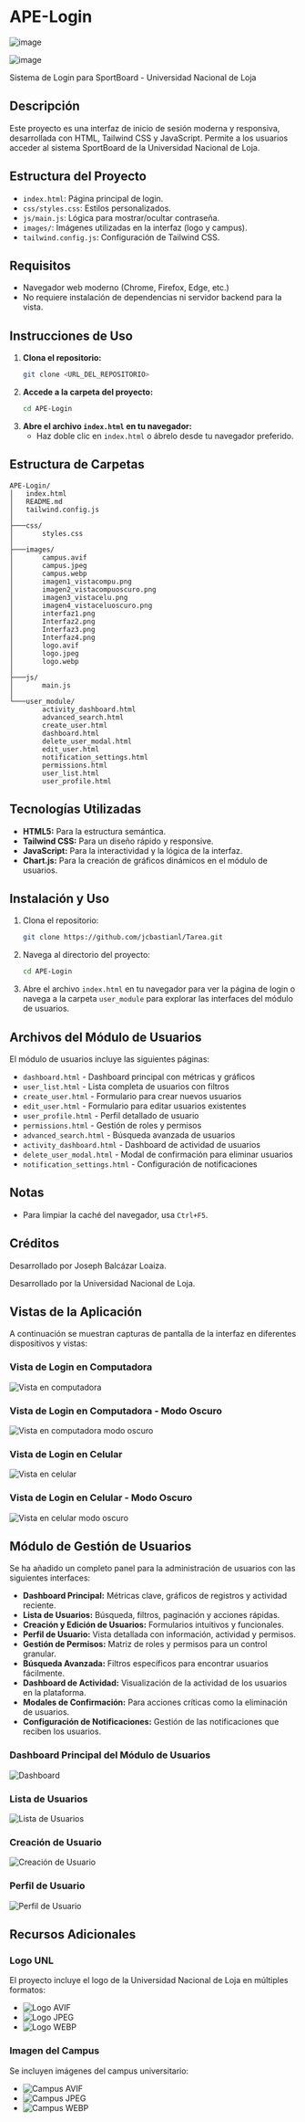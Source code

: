 # APE-Login
![image](https://github.com/user-attachments/assets/5a832a11-96a2-49cc-b20f-9731ffde6c30)


![image](https://github.com/user-attachments/assets/1ae3a9f8-bc56-4e4f-9f68-2e1362247f6a)



Sistema de Login para SportBoard - Universidad Nacional de Loja


## Descripción

Este proyecto es una interfaz de inicio de sesión moderna y responsiva, desarrollada con HTML, Tailwind CSS y JavaScript. Permite a los usuarios acceder al sistema SportBoard de la Universidad Nacional de Loja.

## Estructura del Proyecto

- `index.html`: Página principal de login.
- `css/styles.css`: Estilos personalizados.
- `js/main.js`: Lógica para mostrar/ocultar contraseña.
- `images/`: Imágenes utilizadas en la interfaz (logo y campus).
- `tailwind.config.js`: Configuración de Tailwind CSS.

## Requisitos

- Navegador web moderno (Chrome, Firefox, Edge, etc.)
- No requiere instalación de dependencias ni servidor backend para la vista.

## Instrucciones de Uso

1. **Clona el repositorio:**
   ```sh
   git clone <URL_DEL_REPOSITORIO>
   ```
2. **Accede a la carpeta del proyecto:**
   ```sh
   cd APE-Login
   ```
3. **Abre el archivo `index.html` en tu navegador:**
   - Haz doble clic en `index.html` o ábrelo desde tu navegador preferido.

## Estructura de Carpetas

```
APE-Login/
│   index.html
│   README.md
│   tailwind.config.js
│
├───css/
│       styles.css
│
├───images/
│       campus.avif
│       campus.jpeg
│       campus.webp
│       imagen1_vistacompu.png
│       imagen2_vistacompuoscuro.png
│       imagen3_vistacelu.png
│       imagen4_vistaceluoscuro.png
│       interfaz1.png
│       Interfaz2.png
│       Interfaz3.png
│       Interfaz4.png
│       logo.avif
│       logo.jpeg
│       logo.webp
│
├───js/
│       main.js
│
└───user_module/
        activity_dashboard.html
        advanced_search.html
        create_user.html
        dashboard.html
        delete_user_modal.html
        edit_user.html
        notification_settings.html
        permissions.html
        user_list.html
        user_profile.html
```

## Tecnologías Utilizadas
- **HTML5:** Para la estructura semántica.
- **Tailwind CSS:** Para un diseño rápido y responsive.
- **JavaScript:** Para la interactividad y la lógica de la interfaz.
- **Chart.js:** Para la creación de gráficos dinámicos en el módulo de usuarios.

## Instalación y Uso

1. Clona el repositorio:
   ```bash
   git clone https://github.com/jcbastianl/Tarea.git
   ```
2. Navega al directorio del proyecto:
   ```bash
   cd APE-Login
   ```
3. Abre el archivo `index.html` en tu navegador para ver la página de login o navega a la carpeta `user_module` para explorar las interfaces del módulo de usuarios.

## Archivos del Módulo de Usuarios

El módulo de usuarios incluye las siguientes páginas:

- `dashboard.html` - Dashboard principal con métricas y gráficos
- `user_list.html` - Lista completa de usuarios con filtros
- `create_user.html` - Formulario para crear nuevos usuarios
- `edit_user.html` - Formulario para editar usuarios existentes
- `user_profile.html` - Perfil detallado de usuario
- `permissions.html` - Gestión de roles y permisos
- `advanced_search.html` - Búsqueda avanzada de usuarios
- `activity_dashboard.html` - Dashboard de actividad de usuarios
- `delete_user_modal.html` - Modal de confirmación para eliminar usuarios
- `notification_settings.html` - Configuración de notificaciones

## Notas
- Para limpiar la caché del navegador, usa `Ctrl+F5`.

## Créditos
Desarrollado por Joseph Balcázar Loaiza.


Desarrollado por la Universidad Nacional de Loja.

## Vistas de la Aplicación

A continuación se muestran capturas de pantalla de la interfaz en diferentes dispositivos y vistas:

### Vista de Login en Computadora
![Vista en computadora](images/imagen1_vistacompu.png)

### Vista de Login en Computadora - Modo Oscuro
![Vista en computadora modo oscuro](images/imagen2_vistacompuoscuro.png)

### Vista de Login en Celular
![Vista en celular](images/imagen3_vistacelu.png)

### Vista de Login en Celular - Modo Oscuro
![Vista en celular modo oscuro](images/imagen4_vistaceluoscuro.png)

## Módulo de Gestión de Usuarios

Se ha añadido un completo panel para la administración de usuarios con las siguientes interfaces:

- **Dashboard Principal:** Métricas clave, gráficos de registros y actividad reciente.
- **Lista de Usuarios:** Búsqueda, filtros, paginación y acciones rápidas.
- **Creación y Edición de Usuarios:** Formularios intuitivos y funcionales.
- **Perfil de Usuario:** Vista detallada con información, actividad y permisos.
- **Gestión de Permisos:** Matriz de roles y permisos para un control granular.
- **Búsqueda Avanzada:** Filtros específicos para encontrar usuarios fácilmente.
- **Dashboard de Actividad:** Visualización de la actividad de los usuarios en la plataforma.
- **Modales de Confirmación:** Para acciones críticas como la eliminación de usuarios.
- **Configuración de Notificaciones:** Gestión de las notificaciones que reciben los usuarios.

### Dashboard Principal del Módulo de Usuarios
![Dashboard](images/interfaz1.png)

### Lista de Usuarios
![Lista de Usuarios](images/Interfaz2.png)

### Creación de Usuario
![Creación de Usuario](images/Interfaz3.png)

### Perfil de Usuario
![Perfil de Usuario](images/Interfaz4.png)

## Recursos Adicionales

### Logo UNL
El proyecto incluye el logo de la Universidad Nacional de Loja en múltiples formatos:
- ![Logo AVIF](images/logo.avif)
- ![Logo JPEG](images/logo.jpeg)  
- ![Logo WEBP](images/logo.webp)

### Imagen del Campus
Se incluyen imágenes del campus universitario:
- ![Campus AVIF](images/campus.avif)
- ![Campus JPEG](images/campus.jpeg)
- ![Campus WEBP](images/campus.webp)

